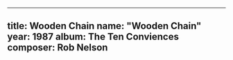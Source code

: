 
---
title: Wooden Chain
name: "Wooden Chain"
year:  1987
album: The Ten Conviences
composer: Rob Nelson
---
